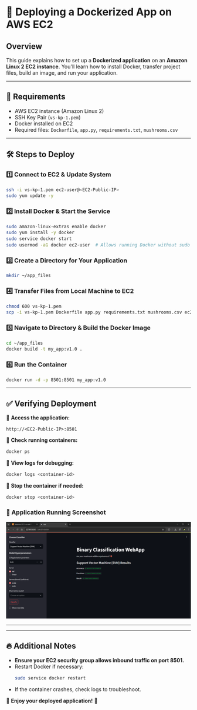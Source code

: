 # 🐳 Deploying a Dockerized App on AWS EC2

## Overview  
This guide explains how to set up a **Dockerized application** on an **Amazon Linux 2 EC2 instance**. You'll learn how to install Docker, transfer project files, build an image, and run your application.

---

## 📌 Requirements  
- AWS EC2 instance (Amazon Linux 2)  
- SSH Key Pair (`vs-kp-1.pem`)  
- Docker installed on EC2  
- Required files: `Dockerfile`, `app.py`, `requirements.txt`, `mushrooms.csv`  

---

## 🛠️ Steps to Deploy  

### 1️⃣ Connect to EC2 & Update System  
```sh
ssh -i vs-kp-1.pem ec2-user@<EC2-Public-IP>
sudo yum update -y
```

### 2️⃣ Install Docker & Start the Service  
```sh
sudo amazon-linux-extras enable docker
sudo yum install -y docker
sudo service docker start
sudo usermod -aG docker ec2-user  # Allows running Docker without sudo
```

### 3️⃣ Create a Directory for Your Application  
```sh
mkdir ~/app_files
```

### 4️⃣ Transfer Files from Local Machine to EC2  
```sh
chmod 600 vs-kp-1.pem
scp -i vs-kp-1.pem Dockerfile app.py requirements.txt mushrooms.csv ec2-user@<EC2-Public-IP>:/home/ec2-user/app_files
```

### 5️⃣ Navigate to Directory & Build the Docker Image  
```sh
cd ~/app_files
docker build -t my_app:v1.0 .
```

### 6️⃣ Run the Container  
```sh
docker run -d -p 8501:8501 my_app:v1.0
```

---

## ✅ Verifying Deployment  

📌 **Access the application:**  
```
http://<EC2-Public-IP>:8501
```

📌 **Check running containers:**  
```sh
docker ps
```

📌 **View logs for debugging:**  
```sh
docker logs <container-id>
```

📌 **Stop the container if needed:**  
```sh
docker stop <container-id>
```

### 📸 Application Running Screenshot  
![Application Running](Image.jpg)  

---
---

## 🔥 Additional Notes  

- **Ensure your EC2 security group allows inbound traffic on port 8501.**  
- Restart Docker if necessary:  
  ```sh
  sudo service docker restart
  ```  
- If the container crashes, check logs to troubleshoot.  

🚀 **Enjoy your deployed application!** 🚀
